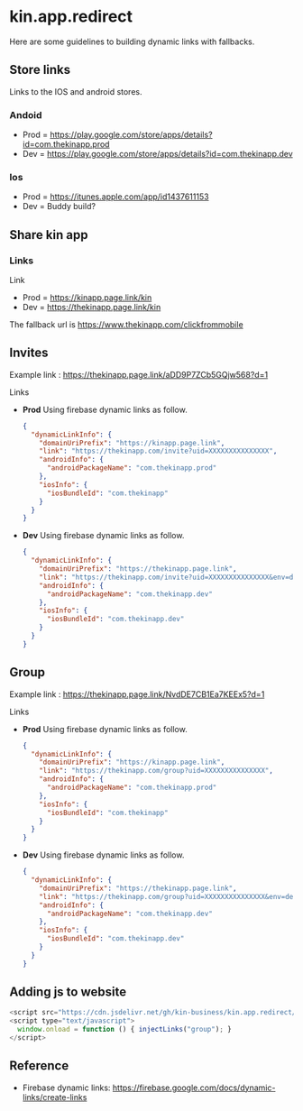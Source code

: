 # kin.app.redirect

Here are some guidelines to building dynamic links with fallbacks.

## Store links

Links to the IOS and android stores.

### Andoid

- Prod = https://play.google.com/store/apps/details?id=com.thekinapp.prod
- Dev = https://play.google.com/store/apps/details?id=com.thekinapp.dev

### Ios

- Prod = https://itunes.apple.com/app/id1437611153
- Dev = Buddy build?

## Share kin app

### Links

Link

- Prod = https://kinapp.page.link/kin
- Dev = https://thekinapp.page.link/kin

The fallback url is https://www.thekinapp.com/clickfrommobile

## Invites

Example link : https://thekinapp.page.link/aDD9P7ZCb5GQjw568?d=1

Links

- **Prod** Using firebase dynamic links as follow.

  ```json
  {
    "dynamicLinkInfo": {
      "domainUriPrefix": "https://kinapp.page.link",
      "link": "https://thekinapp.com/invite?uid=XXXXXXXXXXXXXXX",
      "androidInfo": {
        "androidPackageName": "com.thekinapp.prod"
      },
      "iosInfo": {
        "iosBundleId": "com.thekinapp"
      }
    }
  }
  ```

- **Dev** Using firebase dynamic links as follow.
  ```json
  {
    "dynamicLinkInfo": {
      "domainUriPrefix": "https://thekinapp.page.link",
      "link": "https://thekinapp.com/invite?uid=XXXXXXXXXXXXXXX&env=dev",
      "androidInfo": {
        "androidPackageName": "com.thekinapp.dev"
      },
      "iosInfo": {
        "iosBundleId": "com.thekinapp.dev"
      }
    }
  }
  ```

## Group

Example link : https://thekinapp.page.link/NvdDE7CB1Ea7KEEx5?d=1

Links

- **Prod** Using firebase dynamic links as follow.

  ```json
  {
    "dynamicLinkInfo": {
      "domainUriPrefix": "https://kinapp.page.link",
      "link": "https://thekinapp.com/group?uid=XXXXXXXXXXXXXXX",
      "androidInfo": {
        "androidPackageName": "com.thekinapp.prod"
      },
      "iosInfo": {
        "iosBundleId": "com.thekinapp"
      }
    }
  }
  ```

- **Dev** Using firebase dynamic links as follow.
  ```json
  {
    "dynamicLinkInfo": {
      "domainUriPrefix": "https://thekinapp.page.link",
      "link": "https://thekinapp.com/group?uid=XXXXXXXXXXXXXXX&env=dev",
      "androidInfo": {
        "androidPackageName": "com.thekinapp.dev"
      },
      "iosInfo": {
        "iosBundleId": "com.thekinapp.dev"
      }
    }
  }
  ```

## Adding js to website

```js
<script src="https://cdn.jsdelivr.net/gh/kin-business/kin.app.redirect/dist/redirect.js" type="text/javascript"></script>
<script type="text/javascript">
  window.onload = function () { injectLinks("group"); }
</script>
```

## Reference

- Firebase dynamic links: https://firebase.google.com/docs/dynamic-links/create-links
